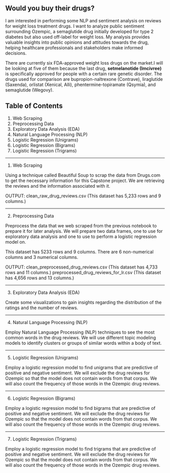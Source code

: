 Would you buy their drugs?
----------------------------

I am interested in performing some NLP and sentiment analysis on reviews for weight loss treatment drugs. I want to analyze public sentiment surrounding Ozempic, a semaglutide drug initially developed for type 2 diabetes but also used off-label for weight loss. My analysis provides valuable insights into public opinions and attitudes towards the drug, helping healthcare professionals and stakeholders make informed decisions.

There are currently six FDA-approved weight loss drugs on the market.I will be looking at five of them because the last drug, **setmelanotide (Imcivree)** is specifically approved for people with a certain rare genetic disorder. The drugs used for comparison are bupropion-naltrexone (Contrave), liraglutide (Saxenda), orlistat (Xenical, Alli), phentermine-topiramate (Qsymia), and semaglutide (Wegovy).

Table of Contents
-----------------

1. Web Scraping
2. Preprocessing Data
3. Exploratory Data Analysis (EDA)
4. Natural Language Processing (NLP)
5. Logistic Regression (Unigrams)
6. Logistic Regression (Bigrams)
7. Logistic Regression (Trigrams)


---------------
1. Web Scraping

Using a technique called Beautiful Soup to scrap the data from Drugs.com to get the necessary information for this Capstone project. We are retrieving the reviews and the information associated with it.

OUTPUT: clean_raw_drug_reviews.csv (This dataset has 5,233 rows and 9 columns.)

---------------------
2. Preprocessing Data

Preprocess the data that we web scraped from the previous notebook to prepare it for later analysis. We will prepare two data frames, one to use for exploratory data analysis and one to use to perform a logistic regression model on.

This dataset has 5233 rows and 9 columns. There are 6 non-numerical columns and 3 numerical columns.

OUTPUT: clean_preprocessed_drug_reviews.csv (This dataset has 4,733 rows and 11 columns.)
        preprocessed_drug_reviews_for_lr.csv (This dataset has 4,656 rows and 13 columns.)

----------------------------------
3. Exploratory Data Analysis (EDA)

Create some visualizations to gain insights regarding the distribution of the ratings and the number of reviews.

------------------------------------
4. Natural Language Processing (NLP)

Employ Natural Language Processing (NLP) techniques to see the most common words in the drug reviews. We will use different topic modeling models to identify clusters or groups of similar words within a body of text.

---------------------------------
5. Logistic Regression (Unigrams)

Employ a logistic regression model to find unigrams that are predictive of positive and negative sentiment. We will exclude the drug reviews for Ozempic so that the model does not contain words from that corpus. We will also count the frequency of those words in the Ozempic drug reviews.

--------------------------------
6. Logistic Regression (Bigrams)

Employ a logistic regression model to find bigrams that are predictive of positive and negative sentiment. We will exclude the drug reviews for Ozempic so that the model does not contain words from that corpus. We will also count the frequency of those words in the Ozempic drug reviews.

---------------------------------
7. Logistic Regression (Trigrams)

Employ a logistic regression model to find trigrams that are predictive of positive and negative sentiment. We will exclude the drug reviews for Ozempic so that the model does not contain words from that corpus. We will also count the frequency of those words in the Ozempic drug reviews.
